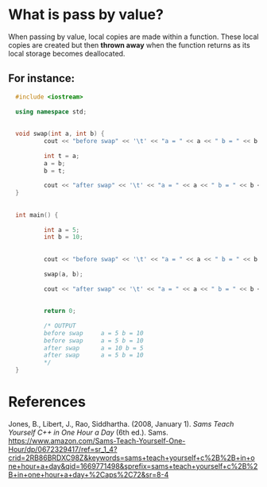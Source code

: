 # What is pass by value? 

When passing by value, local copies are made within a function. These local copies are created but then **thrown away** when the function 
returns as its local storage becomes deallocated. 

## For instance: 
```cpp 
  #include <iostream>
  
  using namespace std;
  
  
  void swap(int a, int b) {
          cout << "before swap" << '\t' << "a = " << a << " b = " << b << endl;
  
          int t = a;
          a = b;
          b = t;
  
          cout << "after swap" << '\t' << "a = " << a << " b = " << b << endl;
  }
  
  
  int main() {
  
          int a = 5;
          int b = 10;
  
  
          cout << "before swap" << '\t' << "a = " << a << " b = " << b << endl;
  
          swap(a, b);
  
          cout << "after swap" << '\t' << "a = " << a << " b = " << b << endl;
  
  
          return 0;
  
          /* OUTPUT
          before swap     a = 5 b = 10
          before swap     a = 5 b = 10
          after swap      a = 10 b = 5
          after swap      a = 5 b = 10
          */
  }
  ``` 
  
# References 
Jones, B., Libert, J., Rao, Siddhartha. (2008, January 1). *Sams Teach Yourself C++ in One Hour a Day* (6th ed.). Sams. <https://www.amazon.com/Sams-Teach-Yourself-One-Hour/dp/0672329417/ref=sr_1_4?crid=2RB86BRDXC98Z&keywords=sams+teach+yourself+c%2B%2B+in+one+hour+a+day&qid=1669771498&sprefix=sams+teach+yourself+c%2B%2B+in+one+hour+a+day+%2Caps%2C72&sr=8-4> 
